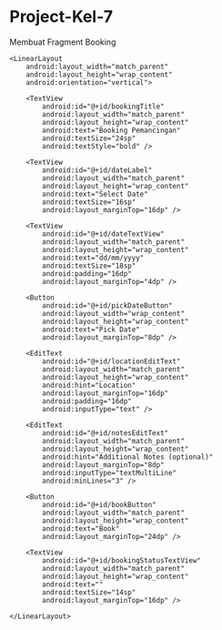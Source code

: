 # Project-Kel-7
Membuat Fragment Booking

<?xml version="1.0" encoding="utf-8"?>
<ScrollView
    xmlns:android="http://schemas.android.com/apk/res/android"
    android:layout_width="match_parent"
    android:layout_height="match_parent"
    android:padding="24dp">

    <LinearLayout
        android:layout_width="match_parent"
        android:layout_height="wrap_content"
        android:orientation="vertical">

        <TextView
            android:id="@+id/bookingTitle"
            android:layout_width="match_parent"
            android:layout_height="wrap_content"
            android:text="Booking Pemancingan"
            android:textSize="24sp"
            android:textStyle="bold" />

        <TextView
            android:id="@+id/dateLabel"
            android:layout_width="match_parent"
            android:layout_height="wrap_content"
            android:text="Select Date"
            android:textSize="16sp"
            android:layout_marginTop="16dp" />

        <TextView
            android:id="@+id/dateTextView"
            android:layout_width="match_parent"
            android:layout_height="wrap_content"
            android:text="dd/mm/yyyy"
            android:textSize="18sp"
            android:padding="16dp"
            android:layout_marginTop="4dp" />

        <Button
            android:id="@+id/pickDateButton"
            android:layout_width="wrap_content"
            android:layout_height="wrap_content"
            android:text="Pick Date"
            android:layout_marginTop="8dp" />

        <EditText
            android:id="@+id/locationEditText"
            android:layout_width="match_parent"
            android:layout_height="wrap_content"
            android:hint="Location"
            android:layout_marginTop="16dp"
            android:padding="16dp"
            android:inputType="text" />

        <EditText
            android:id="@+id/notesEditText"
            android:layout_width="match_parent"
            android:layout_height="wrap_content"
            android:hint="Additional Notes (optional)"
            android:layout_marginTop="8dp"
            android:inputType="textMultiLine"
            android:minLines="3" />

        <Button
            android:id="@+id/bookButton"
            android:layout_width="match_parent"
            android:layout_height="wrap_content"
            android:text="Book"
            android:layout_marginTop="24dp" />

        <TextView
            android:id="@+id/bookingStatusTextView"
            android:layout_width="match_parent"
            android:layout_height="wrap_content"
            android:text=""
            android:textSize="14sp"
            android:layout_marginTop="16dp" />

    </LinearLayout>

</ScrollView>
